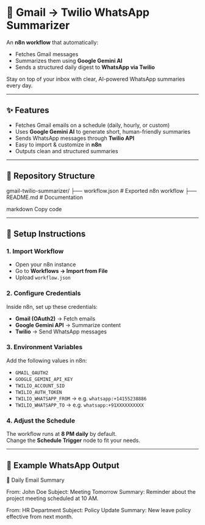 # 📩 Gmail → Twilio WhatsApp Summarizer

An **n8n workflow** that automatically:
- Fetches Gmail messages  
- Summarizes them using **Google Gemini AI**  
- Sends a structured daily digest to **WhatsApp via Twilio**  

Stay on top of your inbox with clear, AI-powered WhatsApp summaries every day.

---

## ✨ Features
- Fetches Gmail emails on a schedule (daily, hourly, or custom)  
- Uses **Google Gemini AI** to generate short, human-friendly summaries  
- Sends WhatsApp messages through **Twilio API**  
- Easy to import & customize in **n8n**  
- Outputs clean and structured summaries  

---

## 📂 Repository Structure
gmail-twilio-summarizer/
├── workflow.json # Exported n8n workflow
├── README.md # Documentation

markdown
Copy code

---

## 🚀 Setup Instructions

### 1. Import Workflow
- Open your n8n instance  
- Go to **Workflows → Import from File**  
- Upload `workflow.json`  

### 2. Configure Credentials
Inside n8n, set up these credentials:
- **Gmail (OAuth2)** → Fetch emails  
- **Google Gemini API** → Summarize content  
- **Twilio** → Send WhatsApp messages  

### 3. Environment Variables
Add the following values in n8n:
- `GMAIL_OAUTH2`  
- `GOOGLE_GEMINI_API_KEY`  
- `TWILIO_ACCOUNT_SID`  
- `TWILIO_AUTH_TOKEN`  
- `TWILIO_WHATSAPP_FROM` → e.g. `whatsapp:+14155238886`  
- `TWILIO_WHATSAPP_TO` → e.g. `whatsapp:+91XXXXXXXXXX`  

### 4. Adjust the Schedule
The workflow runs at **8 PM daily** by default.  
Change the **Schedule Trigger** node to fit your needs.  

---

## 📲 Example WhatsApp Output
📩 Daily Email Summary

From: John Doe
Subject: Meeting Tomorrow
Summary: Reminder about the project meeting scheduled at 10 AM.

From: HR Department
Subject: Policy Update
Summary: New leave policy effective from next month.
